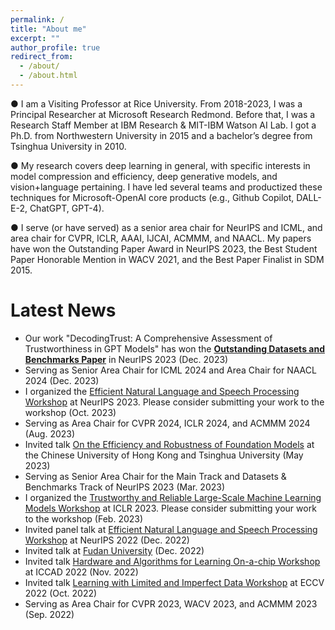 ```yaml
---
permalink: /
title: "About me"
excerpt: ""
author_profile: true
redirect_from: 
  - /about/
  - /about.html
---
```


● I am a Visiting Professor at Rice University. From 2018-2023, I was a Principal Researcher at Microsoft Research Redmond. Before that, I was a Research Staff Member at IBM Research & MIT-IBM Watson AI Lab. I got a Ph.D. from Northwestern University in 2015 and a bachelor’s degree from Tsinghua University in 2010. 

● My research covers deep learning in general, with specific interests in model compression and efficiency, deep generative models, and vision+language pertaining. I have led several teams and productized these techniques for Microsoft-OpenAI core products (e.g., Github Copilot, DALL-E-2, ChatGPT, GPT-4). 

● I serve (or have served) as a senior area chair for NeurIPS and ICML, and area chair for CVPR, ICLR, AAAI, IJCAI, ACMMM, and NAACL. My papers have won the Outstanding Paper Award in NeurIPS 2023, the Best Student Paper Honorable Mention in WACV 2021, and the Best Paper Finalist in SDM 2015.

Latest News
======
* Our work "DecodingTrust: A Comprehensive Assessment of Trustworthiness in GPT Models" has won the [**Outstanding Datasets and Benchmarks Paper**](https://blog.neurips.cc/2023/12/11/announcing-the-neurips-2023-paper-awards/) in NeurIPS 2023 (Dec. 2023) <br>
* Serving as Senior Area Chair for ICML 2024 and Area Chair for NAACL 2024 (Dec. 2023) <br>
* I organized the [Efficient Natural Language and Speech Processing Workshop](https://neurips2023-enlsp.github.io/) at NeurIPS 2023. Please consider submitting your work to the workshop (Oct. 2023) <br>
*  Serving as Area Chair for CVPR 2024, ICLR 2024, and ACMMM 2024 (Aug. 2023) <br>
*  Invited talk [On the Efficiency and Robustness of Foundation Models](https://www.ie.cuhk.edu.hk/wp-content/uploads/main/documents/sem1023_Dr.%20CHENG%20Yu_20230509.pdf) at the Chinese University of Hong Kong and Tsinghua University (May 2023) <br>
*  Serving as Senior Area Chair for the Main Track and Datasets & Benchmarks Track of NeurIPS 2023 (Mar. 2023) <br>
*  I organized the [Trustworthy and Reliable Large-Scale Machine Learning Models Workshop](https://rtml-iclr2023.github.io/cfp.html) at ICLR 2023. Please consider submitting your work to the workshop (Feb. 2023) <br>
*  Invited panel talk at [Efficient Natural Language and Speech Processing Workshop](https://neurips2022-enlsp.github.io/) at NeurIPS 2022 (Dec. 2022) <br>
*  Invited talk at [Fudan University](https://mp.weixin.qq.com/s/OOIV_Byo6_3g8qLVtFEPpA) (Dec. 2022)<br>
*  Invited talk [Hardware and Algorithms for Learning On-a-chip Workshop](https://sites.google.com/rice.edu/iccad-halo-2022/schedule?authuser=0) at ICCAD 2022 (Nov. 2022) <br>
*  Invited talk [Learning with Limited and Imperfect Data Workshop](https://eccv2022.ecva.net/program/workshop-schedule/) at ECCV 2022 (Oct. 2022) <br>
*  Serving as Area Chair for CVPR 2023, WACV 2023, and ACMMM 2023 (Sep. 2022) <br>
